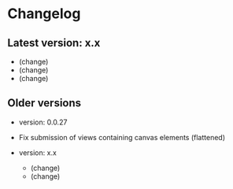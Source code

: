 # Changelog

## Latest version: x.x

- (change)
- (change)
- (change)


## Older versions

- version: 0.0.27
 
 - Fix submission of views containing canvas elements (flattened)


- version: x.x

    - (change)
    - (change)
